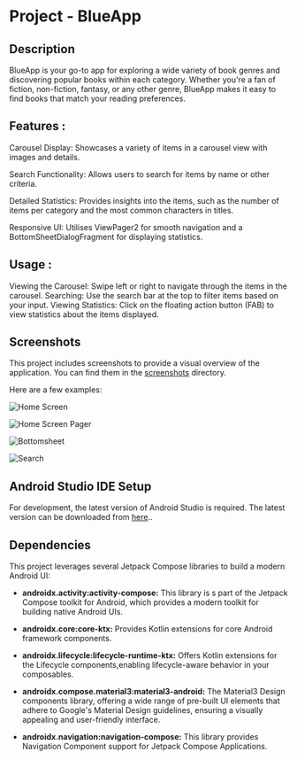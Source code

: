# Project - BlueApp

## Description

BlueApp is your go-to app for exploring a wide variety of book genres and discovering popular books within each category. Whether you're a fan of fiction, non-fiction, fantasy, or any other genre, BlueApp makes it easy to find books that match your reading preferences.

## Features :

Carousel Display: Showcases a variety of items in a carousel view with images and details.

Search Functionality: Allows users to search for items by name or other criteria.

Detailed Statistics: Provides insights into the items, such as the number of items per category and the most common characters in titles. 

Responsive UI: Utilises ViewPager2 for smooth navigation and a BottomSheetDialogFragment for displaying statistics.

## Usage :

Viewing the Carousel: Swipe left or right to navigate through the items in the carousel. Searching: Use the search bar at the top to filter items based on your input. Viewing Statistics: Click on the floating action button (FAB) to view statistics about the items displayed.

## Screenshots

This project includes screenshots to provide a visual overview of the application. You can find them
in the [screenshots](/screenshots) directory.

Here are a few examples:

![Home Screen](screenshots%2Fhome.jpg)

![Home Screen Pager](screenshots%2Fhome_pager.jpg)

![Bottomsheet](screenshots%2Fbottomsheet.jpg)

![Search](screenshots%2Fsearch.jpg)

## Android Studio IDE Setup

For development, the latest version of Android Studio is required. The latest version can be
downloaded from [here](https://developer.android.com/studio)..

## Dependencies

This project leverages several Jetpack Compose libraries to build a modern Android UI:

* **androidx.activity:activity-compose:** This library is s part of the Jetpack Compose toolkit for
  Android, which provides a modern toolkit for building native Android UIs.

* **androidx.core:core-ktx:** Provides Kotlin extensions for core Android framework components.

* **androidx.lifecycle:lifecycle-runtime-ktx:** Offers Kotlin extensions for the Lifecycle
  components,enabling lifecycle-aware behavior in your composables.

* **androidx.compose.material3:material3-android:** The Material3 Design components library,
  offering a wide
  range of pre-built UI elements that adhere to Google's Material Design guidelines, ensuring a
  visually appealing and user-friendly interface.

* **androidx.navigation:navigation-compose:** This library provides Navigation Component support for
  Jetpack Compose Applications.
